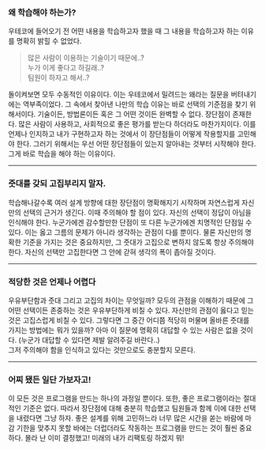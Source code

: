 ### 왜 학습해야 하는가?
우테코에 들어오기 전 어떤 내용을 학습하고자 했을 때 그 내용을 학습하고자 하는 이유를 명확히 밝힐 수 없었다. 

> 많은 사람이 이용하는 기술이기 때문에..? <br/>
> 누가 이게 좋다고 하길래..? <br/>
> 팀원이 하자고 해서..? <br/>

돌이켜보면 모두 수동적인 이유이다. 
이는 우테코에서 밀려드는 왜라는 질문을 버텨내기에는 역부족이었다. 
그 속에서 찾아낸 나만의 학습 이유는 바로 선택의 기준점을 찾기 위해서이다.
기술이든, 방법론이든 혹은 그 어떤 것이든 완벽할 수 없다. 장단점이 존재한다. 
많은 사람이 사용하고, 사회적으로 좋은 평가를 받는다 하더라도 마찬가지이다. 
이를 언제나 인지하고 내가 구현하고자 하는 것에서 이 장단점들이 어떻게 작용할지를 고민해야 한다. 
그러기 위해서는 우선 어떤 장단점들이 있는지 알아내는 것부터 시작해야 한다. 
그게 바로 학습을 해야 하는 이유이다. 

---

### 줏대를 갖되 고집부리지 말자.
학습해나갈수록 여러 설계 방향에 대한 장단점이 명확해지기 시작하며 자연스럽게 자신만의 선택의 근거가 생긴다. 
이때 주의해야 할 점이 있다. 자신의 선택이 정답이 아님을 인식해야 한다. 
누군가에겐 감수할만한 단점이 또 다른 누군가에겐 치명적인 단점일 수 있다. 
이는 옳고 그름의 문제가 아니라 생각하는 관점이 다를 뿐이다. 
물론 자신만의 명확한 기준을 가지는 것은 중요하지만, 그 줏대가 고집으로 변하지 않도록 항상 주의해야 한다. 
자신의 선택만 고집한다면 그 안에 갇혀 생각의 폭이 좁아질 것이다. 

---

### 적당한 것은 언제나 어렵다
우유부단함과 줏대 그리고 고집의 차이는 무엇일까? 
모두의 관점을 이해하기 때문에 그 어떤 선택이든 존중하는 것은 우유부단하게 비칠 수 있다.
자신만의 관점이 옳다고 믿는 것은 고집스럽게 비칠 수 있다.
그렇다면 그 중간 어디쯤 적당히 머물며 올바른 줏대를 가지는 방법에는 뭐가 있을까?
아마 이 질문에 명확히 대답할 수 있는 사람은 없을 것이다. (누군가 대답할 수 있다면 제발 알려주길 바란다..)  
그저 주의해야 함을 인식하고 있다는 것만으로도 충분할지 모른다.

---

### 어찌 됐든 일단 가보자고!
이 모든 것은 프로그램을 만드는 하나의 과정일 뿐이다. 또한, 좋은 프로그램이라는 절대적인 기준은 없다. 
따라서 장단점에 대해 충분히 학습했고 팀원들과 함께 이에 대한 선택을 내렸다면 그냥 하자. 
좋은 설계를 위해 고민하느라 너무 많은 시간을 쏟는 바람에 마감 기한을 맞추지 못할 바에는 더럽더라도 작동하는 프로그램을 만드는 것이 훨씬 중요하다. 
몰라 난 이미 결정했고! 미래의 내가 리팩토링 하겠지 뭐!
